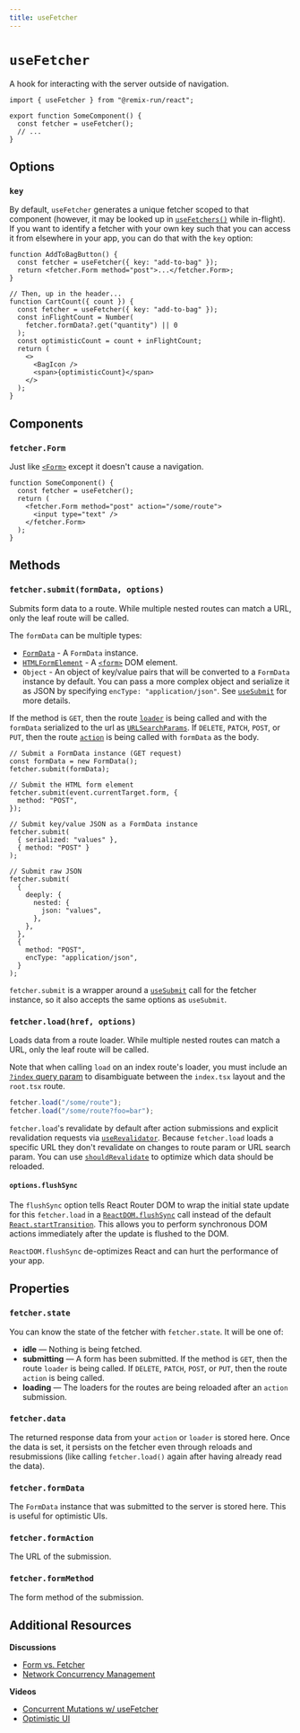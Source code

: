 ```yaml
---
title: useFetcher
---
```


# `useFetcher`

A hook for interacting with the server outside of navigation.

```tsx
import { useFetcher } from "@remix-run/react";

export function SomeComponent() {
  const fetcher = useFetcher();
  // ...
}
```

## Options

### `key`

By default, `useFetcher` generates a unique fetcher scoped to that component (however, it may be looked up in [`useFetchers()`][use_fetchers] while in-flight). If you want to identify a fetcher with your own key such that you can access it from elsewhere in your app, you can do that with the `key` option:

```tsx lines=[2,8]
function AddToBagButton() {
  const fetcher = useFetcher({ key: "add-to-bag" });
  return <fetcher.Form method="post">...</fetcher.Form>;
}

// Then, up in the header...
function CartCount({ count }) {
  const fetcher = useFetcher({ key: "add-to-bag" });
  const inFlightCount = Number(
    fetcher.formData?.get("quantity") || 0
  );
  const optimisticCount = count + inFlightCount;
  return (
    <>
      <BagIcon />
      <span>{optimisticCount}</span>
    </>
  );
}
```

## Components

### `fetcher.Form`

Just like [`<Form>`][form_component] except it doesn't cause a navigation.

```tsx
function SomeComponent() {
  const fetcher = useFetcher();
  return (
    <fetcher.Form method="post" action="/some/route">
      <input type="text" />
    </fetcher.Form>
  );
}
```

## Methods

### `fetcher.submit(formData, options)`

Submits form data to a route. While multiple nested routes can match a URL, only the leaf route will be called.

The `formData` can be multiple types:

- [`FormData`][form_data] - A `FormData` instance.
- [`HTMLFormElement`][html_form_element] - A [`<form>`][form_element] DOM element.
- `Object` - An object of key/value pairs that will be converted to a `FormData` instance by default. You can pass a more complex object and serialize it as JSON by specifying `encType: "application/json"`. See [`useSubmit`][use-submit] for more details.

If the method is `GET`, then the route [`loader`][loader] is being called and with the `formData` serialized to the url as [`URLSearchParams`][url_search_params]. If `DELETE`, `PATCH`, `POST`, or `PUT`, then the route [`action`][action] is being called with `formData` as the body.

```tsx
// Submit a FormData instance (GET request)
const formData = new FormData();
fetcher.submit(formData);

// Submit the HTML form element
fetcher.submit(event.currentTarget.form, {
  method: "POST",
});

// Submit key/value JSON as a FormData instance
fetcher.submit(
  { serialized: "values" },
  { method: "POST" }
);

// Submit raw JSON
fetcher.submit(
  {
    deeply: {
      nested: {
        json: "values",
      },
    },
  },
  {
    method: "POST",
    encType: "application/json",
  }
);
```

`fetcher.submit` is a wrapper around a [`useSubmit`][use-submit] call for the fetcher instance, so it also accepts the same options as `useSubmit`.

### `fetcher.load(href, options)`

Loads data from a route loader. While multiple nested routes can match a URL, only the leaf route will be called.

Note that when calling `load` on an index route's loader, you must include an [`?index` query param][index-query-param] to disambiguate between the `index.tsx` layout and the `root.tsx` route.

```ts
fetcher.load("/some/route");
fetcher.load("/some/route?foo=bar");
```

`fetcher.load`'s revalidate by default after action submissions and explicit revalidation requests via [`useRevalidator`][userevalidator]. Because `fetcher.load` loads a specific URL they don't revalidate on changes to route param or URL search param. You can use [`shouldRevalidate`][shouldrevalidate] to optimize which data should be reloaded.

#### `options.flushSync`

The `flushSync` option tells React Router DOM to wrap the initial state update for this `fetcher.load` in a [`ReactDOM.flushSync`][flush-sync] call instead of the default [`React.startTransition`][start-transition]. This allows you to perform synchronous DOM actions immediately after the update is flushed to the DOM.

<docs-warning>`ReactDOM.flushSync` de-optimizes React and can hurt the performance of your app.</docs-warning>

## Properties

### `fetcher.state`

You can know the state of the fetcher with `fetcher.state`. It will be one of:

- **idle** — Nothing is being fetched.
- **submitting** — A form has been submitted. If the method is `GET`, then the route `loader` is being called. If `DELETE`, `PATCH`, `POST`, or `PUT`, then the route `action` is being called.
- **loading** — The loaders for the routes are being reloaded after an `action` submission.

### `fetcher.data`

The returned response data from your `action` or `loader` is stored here. Once the data is set, it persists on the fetcher even through reloads and resubmissions (like calling `fetcher.load()` again after having already read the data).

### `fetcher.formData`

The `FormData` instance that was submitted to the server is stored here. This is useful for optimistic UIs.

### `fetcher.formAction`

The URL of the submission.

### `fetcher.formMethod`

The form method of the submission.

## Additional Resources

**Discussions**

- [Form vs. Fetcher][form_vs_fetcher]
- [Network Concurrency Management][network_concurrency_management]

**Videos**

- [Concurrent Mutations w/ useFetcher][concurrent_mutations_with_use_fetcher]
- [Optimistic UI][optimistic_ui]

[form_component]: ../components/form
[form_data]: https://developer.mozilla.org/en-US/docs/Web/API/FormData
[html_form_element]: https://developer.mozilla.org/en-US/docs/Web/API/HTMLFormElement
[form_element]: https://developer.mozilla.org/en-US/docs/Web/HTML/Element/form
[loader]: ../route/loader
[url_search_params]: https://developer.mozilla.org/en-US/docs/Web/API/URLSearchParams
[action]: ../route/action
[form_vs_fetcher]: ../discussion/form-vs-fetcher
[network_concurrency_management]: ../discussion/concurrency
[concurrent_mutations_with_use_fetcher]: https://www.youtube.com/watch?v=vTzNpiOk668&list=PLXoynULbYuEDG2wBFSZ66b85EIspy3fy6
[optimistic_ui]: https://www.youtube.com/watch?v=EdB_nj01C80&list=PLXoynULbYuEDG2wBFSZ66b85EIspy3fy6
[use_fetchers]: ./use-fetchers
[flush-sync]: https://react.dev/reference/react-dom/flushSync
[start-transition]: https://react.dev/reference/react/startTransition
[use-submit]: ./use-submit
[userevalidator]: ./use-revalidator
[shouldrevalidate]: ../route/should-revalidate#shouldrevalidate
[index-query-param]: ../guides/index-query-param
